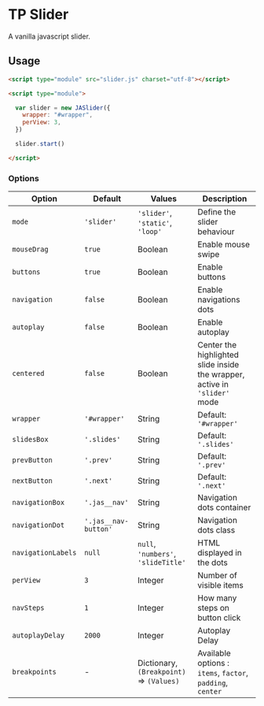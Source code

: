 # TP Slider

A vanilla javascript slider.

## Usage
```html
<script type="module" src="slider.js" charset="utf-8"></script>

<script type="module">

  var slider = new JASlider({
    wrapper: "#wrapper",
    perView: 3,
  })

  slider.start()

</script>
```

### Options

Option | Default | Values | Description
---- | ---- | ---- | ----
`mode` | `'slider'` | `'slider'`, `'static'`, `'loop'` | Define the slider behaviour
`mouseDrag` | `true` | Boolean | Enable mouse swipe
`buttons` | `true` | Boolean | Enable buttons
`navigation` | `false` | Boolean | Enable navigations dots
`autoplay` | `false` | Boolean | Enable autoplay
`centered` | `false` | Boolean | Center the highlighted slide inside the wrapper, active in `'slider'` mode
`wrapper` | `'#wrapper'` | String | Default: `'#wrapper'`
`slidesBox` | `'.slides'` | String | Default: `'.slides'`
`prevButton` | `'.prev'` | String | Default: `'.prev'`
`nextButton` | `'.next'` | String | Default: `'.next'`
`navigationBox` | `'.jas__nav'` | String | Navigation dots container
`navigationDot` | `'.jas__nav-button'` | String | Navigation dots class
`navigationLabels` | `null` | `null`, `'numbers'`, `'slideTitle'` | HTML displayed in the dots
`perView` | `3` | Integer | Number of visible items
`navSteps` | `1` | Integer | How many steps on button click
`autoplayDelay` | `2000` | Integer | Autoplay Delay
`breakpoints` | - | Dictionary, `(Breakpoint)` => `(Values)` | Available options : `items`, `factor`, `padding`, `center`
